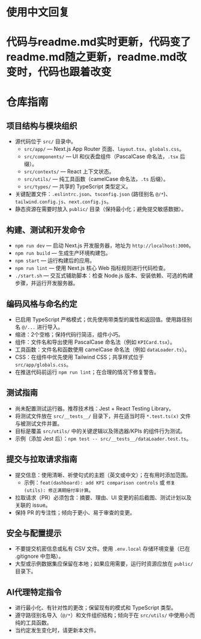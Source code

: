 # 使用中文回复
# 代码与readme.md实时更新，代码变了readme.md随之更新，readme.md改变时，代码也跟着改变

# 仓库指南

## 项目结构与模块组织
- 源代码位于 `src/` 目录中。
  - `src/app/` — Next.js App Router 页面、`layout.tsx`、`globals.css`。
  - `src/components/` — UI 和仪表盘组件（PascalCase 命名法，`.tsx` 后缀）。
  - `src/contexts/` — React 上下文状态。
  - `src/utils/` — 纯工具函数（camelCase 命名法，`.ts` 后缀）。
  - `src/types/` — 共享的 TypeScript 类型定义。
- 关键配置文件：`.eslintrc.json`、`tsconfig.json` (路径别名 `@/*`)、`tailwind.config.js`、`next.config.js`。
- 静态资源在需要时放入 `public/` 目录（保持最小化；避免提交敏感数据）。

## 构建、测试和开发命令
- `npm run dev` — 启动 Next.js 开发服务器，地址为 `http://localhost:3000`。
- `npm run build` — 生成生产环境构建包。
- `npm start` — 运行构建后的应用。
- `npm run lint` — 使用 Next.js 核心 Web 指标规则进行代码检查。
- `./start.sh` — 交互式辅助脚本：检查 Node.js 版本、安装依赖、可选的构建步骤，并运行开发服务器。

## 编码风格与命名约定
- 已启用 TypeScript 严格模式；优先使用带类型的属性和返回值。使用路径别名 `@/...` 进行导入。
- 缩进：2个空格；保持代码行简洁，组件小巧。
- 组件：文件名和导出使用 PascalCase 命名法（例如 `KPICard.tsx`）。
- 工具函数：文件名和函数使用 camelCase 命名法（例如 `dataLoader.ts`）。
- CSS：在组件中优先使用 Tailwind CSS；共享样式位于 `src/app/globals.css`。
- 在推送代码前运行 `npm run lint`；在合理的情况下修复警告。

## 测试指南
- 尚未配置测试运行器。推荐技术栈：Jest + React Testing Library。
- 将测试文件放在 `src/__tests__/` 目录下，并在适当时将 `*.test.ts(x)` 文件与被测试文件并置。
- 目标是覆盖 `src/utils/` 中的关键逻辑以及筛选器/KPIs 的组件行为测试。
- 示例（添加 Jest 后）：`npm test -- src/__tests__/dataLoader.test.ts`。

## 提交与拉取请求指南
- 提交信息：使用清晰、祈使句式的主题（英文或中文）；在有用时添加范围。
  - 示例：`feat(dashboard): add KPI comparison controls` 或 `修复(utils): 修正满期赔付率计算`。
- 拉取请求（PR）必须包含：摘要、理由、UI 变更的前后截图、测试计划以及关联的 issue。
- 保持 PR 的专注性；倾向于更小、易于审查的变更。

## 安全与配置提示
- 不要提交机密信息或私有 CSV 文件。使用 `.env.local` 存储环境变量（已在 .gitignore 中忽略）。
- 大型或示例数据集应保留在本地；如果应用需要，运行时资源应放在 `public/` 目录下。

## AI代理特定指令
- 进行最小化、有针对性的更改；保留现有的模式和 TypeScript 类型。
- 遵守路径别名导入（`@/*`）和文件组织结构；倾向于在 `src/utils/` 中使用小而纯的工具函数。
- 当约定发生变化时，请更新本文件。

